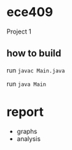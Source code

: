 # ece409

Project 1

## how to build

run ```javac Main.java```

run ```java Main```

# report

+ graphs
+ analysis
